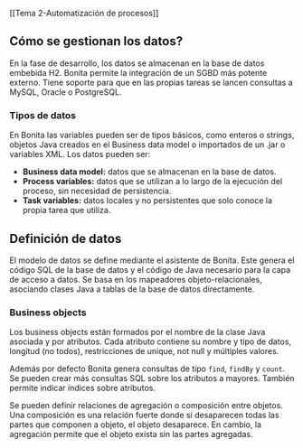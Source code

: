 [[Tema 2-Automatización de procesos]]

## Cómo se gestionan los datos?
En la fase de desarrollo, los datos se almacenan en la base de datos embebida H2. Bonita permite la integración de un SGBD más potente externo. Tiene soporte para que en las propias tareas se lancen consultas a MySQL, Oracle o PostgreSQL.

### Tipos de datos
En Bonita las variables pueden ser de tipos básicos, como enteros o strings, objetos Java creados en el Business data model o importados de un .jar o variables XML. Los datos pueden ser:
+ **Business data model:** datos que se almacenan en la base de datos.
+ **Process variables:** datos que se utilizan a lo largo de la ejecución del proceso, sin necesidad de persistencia.
+ **Task variables:** datos locales y no persistentes que solo conoce la propia tarea que utiliza.

## Definición de datos
El modelo de datos se define mediante el asistente de Bonita. Este genera el código SQL de la base de datos y el código de Java necesario para la capa de acceso a datos. Se basa en los mapeadores objeto-relacionales, asociando clases Java a tablas de la base de datos directamente.

### Business objects
Los business objects están formados por el nombre de la clase Java asociada y por atributos. Cada atributo contiene su nombre y tipo de datos, longitud (no todos), restricciones de unique, not null y múltiples valores.

Además por defecto Bonita genera consultas de tipo `find`, `findBy` y `count`. Se pueden crear más consultas SQL sobre los atributos a mayores. También permite indicar índices sobre atributos.

Se pueden definir relaciones de agregación o composición entre objetos. Una composición es una relación fuerte donde si desaparecen todas las partes que componen a objeto, el objeto desaparece. En cambio, la agregación permite que el objeto exista sin las partes agregadas.

